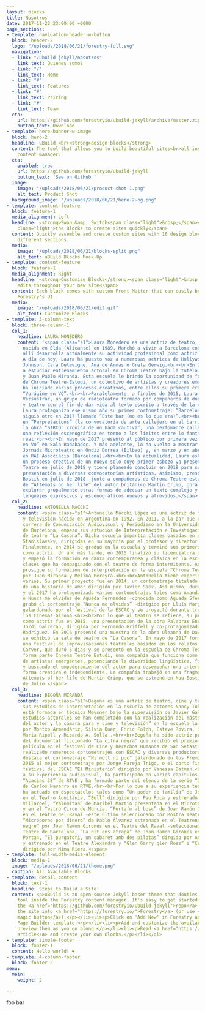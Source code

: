 ```yaml
---
layout: blocks
title: Nosotros
date: 2017-11-22 23:00:00 +0000
page_sections:
- template: navigation-header-w-button
  block: header-2
  logo: "/uploads/2018/06/21/forestry-full.svg"
  navigation:
  - link: "/ubuild-jekyll/nosotros"
    link_text: Quienes somos
  - link: "/"
    link_text: Home
  - link: "#"
    link_text: Features
  - link: "#"
    link_text: Pricing
  - link: "#"
    link_text: Team
  cta:
    url: https://github.com/forestryio/ubuild-jekyll/archive/master.zip
    button_text: Download
- template: hero-banner-w-image
  block: hero-2
  headline: uBuild <br><strong>design blocks</strong>
  content: The tool that allows you to build beautiful sites<br>all inside Forestry's
    content manager.
  cta:
    enabled: true
    url: https://github.com/forestryio/ubuild-jekyll
    button_text: 'See on GitHub '
  image:
    image: "/uploads/2018/06/21/product-shot-1.png"
    alt_text: Product Shot
  background_image: "/uploads/2018/06/21/hero-2-bg.png"
- template: content-feature
  block: feature-1
  media_alignment: Left
  headline: <strong>Swap &amp; Switch<span class="light">&nbsp;</span></strong><span
    class="light">the Blocks to create sites quickly</span>
  content: Quickly assemble and create custom sites with 16 design blocks for seven
    different sections.
  media:
    image: "/uploads/2018/06/21/blocks-split.png"
    alt_text: uBuild Blocks Mock-Up
- template: content-feature
  block: feature-1
  media_alignment: Right
  headline: <strong>Customize Blocks</strong><span class="light">&nbsp;to make quick
    edits throughout your new site</span>
  content: Each block comes with custom Front Matter that can easily be edited in
    Forestry's UI.
  media:
    image: "/uploads/2018/06/21/edit.gif"
    alt_text: Customize Blocks
- template: 3-column-text
  block: three-column-1
  col_1:
    headline: LAURA MONEDERO
    content: '<span class="s1">Laura Monedero es una actriz de teatro, doblaje y locutora,
      nacida en Elda (Alicante) en 1989. Marchó a vivir a Barcelona con 19 años y
      allí desarrolla actualmente su actividad profesional como actriz de doblaje.&nbsp;
      A día de hoy, Laura ha puesto voz a numerosas actrices de Hollywood, como Dakota
      Johnson, Cara Delevigne, Ana de Armas o Greta Gerwig.<br><br>En 2013 Laura comenzó
      a estudiar entrenamiento actoral en Chroma Teatre bajo la tutela de Melina Pereyra
      y Juan Pablo Miranda. Esta escuela le brindó la oportunidad de formar parte
      de Chroma Teatre-Estudi, un colectivo de artistas y creadores emergentes. Allí
      ha iniciado varios procesos creativos, entre ellos su primera creación teatral:
      “Vorágine en VO”.<br><br>Paralelamente, a finales de 2015, Laura fundó el colectivo
      VersusTrac, un grupo de radioteatro formado por compañeros de doblaje, radio
      y teatro con el fin de dar vida al texto escrito a través de la voz. Asimismo,
      Laura protagonizó ese mismo año su primer cortometraje: “Barcelona 24h” y le
      siguió otro en 2017 llamado “Este bar (no es lo que era)”.<br><br>En 2016 presentó
      en “Perpretacions” (la convocatoria de arte callejero en el barrio de Sant Martí)
      la obra “SIRCO: crónica de un hada cautiva”, una perfomance callejera que evocaba
      una reflexión escenográfica en torno a los límites entre lo fantástico y lo
      real.<br><br>En mayo de 2017 presentó al público por primera vez su solo “Vorágine
      en VO” en Sala Badabadoc. Y más adelante, lo ha vuelto a mostrar en la Segunda
      Jornada Microteatro en Ondiz Dorrea (Bilbao) y, en marzo y en abril de 2018,
      en RAI Associació (Barcelona).<br><br>En la actualidad, Laura está inmersa en
      un proceso creativo de un nuevo solo cuyo primer esbozo ya presentó en Chroma
      Teatre en julio de 2018 y tiene planeado concluir en 2019 para su posterior
      presentación a diversas convocatorias artísticas. Asimismo, presentó en Nau
      Bostik en julio de 2018, junto a compañeras de Chroma Teatre-estudi una adaptación
      de “Attempts on her life” del autor británico Martin Crimp, obra que le ha permitido
      explorar grupalmente otras formas de adecuar un texto complejo y sugestivo a
      lenguajes expresivos y escenográficos nuevos y atrevidos.</span>'
  col_2:
    headline: ANTONELLA MACCHI
    content: <span class="s1">Antonella Macchi López es una actriz de teatro, cine
      y televisión nacida en Argentina en 1992. En 2011, a la par que estudiaba la
      carrera de Comunicación Audiovisual y Periodismo en la Universidad Autónoma
      de Barcelona, empezó sus estudios de Interpretación e Investigación en la escuela
      de teatro “La Casona”. Dicha escuela impartía clases basadas en el método de
      Stanislavsky, dirigidas en su mayoría por el profesor y director Fernando Griffell.
      Finalmente, en 2014 se graduó en la escuela y terminó sus primeros estudios
      como actriz. Un año más tarde, en 2015 finalizó su licenciatura universitaria
      y empezó la formación en danza contemporánea y clásica en la escuela “Area Dansa”,
      clases que ha compaginado con el teatro de forma intermitente. Actualmente,
      prosigue su formación de interpretación en la escuela “Chroma Teatre”, dirigida
      por Juan Miranda y Melina Pereyra.<br><br>Antonella tiene experiencias cinematográficas
      varias. Su primer proyecto fue en 2014, un cortometraje titulado Relato incompleto
      de una historia de amor dirigido por Javier Saez. Así mismo, durante el 2014
      y el 2017 ha protagonizado varios cortometrajes tales como Amanda de Martí Ras
      o Nunca me olvides de Agueda Fernandez -conocida como Agueda Sfer-. En 2017
      grabó el cortometraje “Nunca me olvides” -dirigido por Lluís Margarit- que fue
      galardonado por el festival de la ESCAC y se proyectó durante tres semanas en
      los Cinemas Girona.<br><br>Por lo que al teatro se refiere, su primer estreno
      como actriz fue en 2015, una presentación de la obra Palabras Encadenadas de
      Jordi Galcerán, dirigida por Fernando Griffell y co-protagonizada por Ferran
      Rodríguez. En 2016 presentó una muestra de la obra Oleanna de David Mamet, que
      se exhibió la sala de teatro de “La Casona”. En mayo de 2017 formó parte de
      una festival de improvisaciones teatrales basados en los relatos de Raymond
      Carver, que duró 5 días y se presentó en la escuela de Chroma Teatre. Actualmente
      forma parte Chroma Teatre Estudi, una compañía que funciona como catalizadora
      de artistas emergentes, potenciando la diversidad lingüística, fomentando colaboraciones
      y buscando el empoderamiento del actor para desempeñar una interpretación de
      forma creativa e independiente. La compañía trabajó en una fragmento de la obra
      Attempts of her life de Martin Crimp, que se estrenó en Nau Bostik a finales
      de Julio.</span>
  col_3:
    headline: BEGOÑA MIRANDA
    content: <span class="s1">Begoña es una actriz de teatro, cine y televisión. Realizó
      sus estudios de interpretación en la escuela de actores Nancy Tuñon. Además
      está formada en técnica Meysner bajo la supervisión de Javier Galitó-Cava. Sus
      estudios actorales se han completado con la realización del máster “Trabajo
      del actor y la cámara para y cine y televisión” en la escuela la Bobina -dirigido
      por Montxo Armendáriz, Silvia Quer, Enric Folch, Esteve Rovira, Santiago Zannou,
      Maria Ripoll y Ricardo A. Solla-.<br><br>Begoña ha sido actriz protagonista
      del documental ficcionado “La cifra negra” que recibió el premio a la mejor
      película en el festival de Cine y Derechos Humanos de San Sebastián 2018. Ha
      realizado numerosos cortometrajes con ESCAC y diversas productoras. Entre ellos
      destaca el cortometraje “Ni molt ni poc” galardonado en los Premio Aspasios
      2015 al mejor cortometraje por Jorge Pareja Trigo, o el corto finalista del
      festival del ESCAC “El Ministerio” dirigido por Vanessa Batman.<br><br>En cuanto
      a su experiencia audiovisual, ha participado en varios capítulos de la serie
      “Acacias 38” de RTVE y ha formado parte del elenco de la serie “Derecho a Soñar”
      de Carlos Navarro en RTVE.<br><br>Por lo que a su experiencia teatral se refiere,
      ha actuado en espectáculos tales como “Un poder de familia” de Joan Ramon Gironés
      en el Teatro Aquitània, “Bull” dirigido por Pau Roca y estrenado en la sala
      Villaroel, ”Palomitas” de Maribel Martin presentada en el Microteatre de Barcelona
      y en el Teatro Circo de Murcia, “Porta’m al bosc” de Joan Ramón Gironés estrenada
      en el Teatre del Raval -este último seleccionado por Mostra Teatre de Barcelona-,
      “Microporno por dinero” de Pablo Álvarez estrenada en el Teatreneu, “Tot és
      negre” por Joan Ramon Gironés en el Teatre del Raval -seleccionada por Mostra
      Teatre de Barcelona, ”La nit ens atrapa” de Joan Ramon Gironés en el Teatre
      Porta4, “El purgatori, un cabaret amb dos pilotas” dirgido por Angel Miralles
      y estrenado en el Teatre Alexandra y “Glen Garry glen Ross” i “Carta d’una desconeguda”
      dirigido por Mima Riera.</span>
- template: full-width-media-element
  block: media-1
  image: "/uploads/2018/06/21/theme.png"
  caption: All Available Blocks
- template: detail-content
  block: text-1
  headline: Steps to Build a Site!
  content: <p>uBuild is an open-source Jekyll based theme that doubles as a builder
    tool inside the Forestry content manager. It's easy to get started!</p><ol><li><p>Fork
    the <a href="https://github.com/forestryio/ubuild-jekyll">repo</a> and import
    the site into <a href="https://forestry.io/">Forestry</a> (or use <a href="https://forestry.io/blog/ubuild-a-new-theme-for-static-sites-using-blocks#even-quicker-start">our
    magic button</a>).</p></li><li><p>Click on 'Add New' in Forestry and select the
    Page-Builder template.</p></li><li><p>Add and customize the available Blocks and
    preview them as you go along.</p></li><li><p>Read <a href="https://forestry.io/blog/ubuild-a-new-theme-for-static-sites-using-blocks/">our
    article</a> and create your own Blocks.</p></li></ol>
- template: simple-footer
  block: footer-1
  content: Hello world! ❤︎
- template: 4-column-footer
  block: footer-2
menu:
  main:
    weight: 2

---
```

foo bar